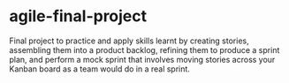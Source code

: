# agile-final-project
Final project to practice and apply skills learnt by creating stories, assembling them into a product backlog, refining them to produce a sprint plan, and perform a mock sprint that involves moving stories across your Kanban board as a team would do in a real sprint.  
